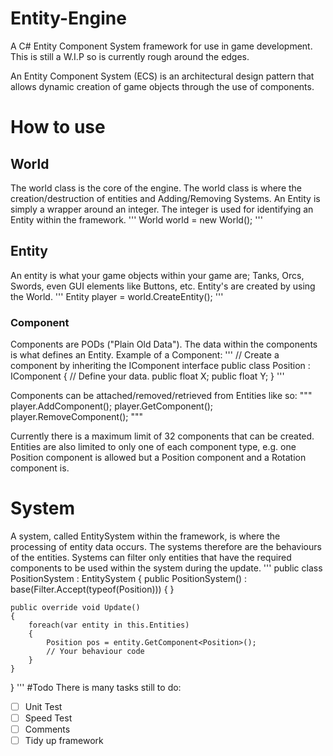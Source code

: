 # Entity-Engine
A C# Entity Component System framework for use in game development.
This is still a W.I.P so is currently rough around the edges.

An Entity Component System (ECS) is an architectural design pattern that allows dynamic creation of game objects through the use of components.

# How to use
## World
The world class is the core of the engine. The world class is where the creation/destruction of entities and Adding/Removing Systems.
An Entity is simply a wrapper around an integer. The integer is used for identifying an Entity within the framework.
'''
World world = new World();
'''
## Entity
An entity is what your game objects within your game are; Tanks, Orcs, Swords, even GUI elements like Buttons, etc.
Entity's are created by using the World.
'''
Entity player = world.CreateEntity();
''' 

### Component
Components are PODs ("Plain Old Data"). The data within the components is what defines an Entity.
Example of a Component:
'''
// Create a component by inheriting the IComponent interface
public class Position : IComponent
{
	// Define your data.
	public float X;
	public float Y;
}
'''

Components can be attached/removed/retrieved from Entities like so:
"""
player.AddComponent<Position>();
player.GetComponent<Position>();
player.RemoveComponent<Position>();
"""

Currently there is a maximum limit of 32 components that can be created. 
Entities are also limited to only one of each component type, e.g. one Position component is allowed but a Position component and a Rotation component is.

# System
A system, called EntitySystem within the framework, is where the processing of entity data occurs.
The systems therefore are the behaviours of the entities.
Systems can filter only entities that have the required components to be used within the system during the update.
'''
public class PositionSystem : EntitySystem
{
	public PositionSystem() : base(Filter.Accept(typeof(Position)))
	{
	}
	
	public override void Update()
	{
		foreach(var entity in this.Entities)
		{
			Position pos = entity.GetComponent<Position>();
			// Your behaviour code
		}
	}
}
'''
#Todo
There is many tasks still to do:
- [ ] Unit Test
- [ ] Speed Test
- [ ] Comments
- [ ] Tidy up framework
